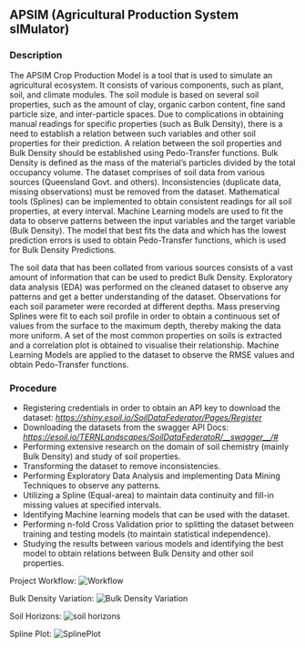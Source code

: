 ## APSIM (Agricultural Production System sIMulator) 

<!------------------->


### Description

The APSIM Crop Production Model is a tool that is used to simulate an agricultural ecosystem. It
consists of various components, such as plant, soil, and climate modules. The soil module is based on
several soil properties, such as the amount of clay, organic carbon content, fine sand particle size, and
inter-particle spaces. Due to complications in obtaining manual readings for specific properties (such
as Bulk Density), there is a need to establish a relation between such variables and other soil properties
for their prediction. A relation between the soil properties and Bulk Density should be established using
Pedo-Transfer functions.
Bulk Density is defined as the mass of the material’s particles divided by the total occupancy volume.
The dataset comprises of soil data from various sources (Queensland Govt. and others). Inconsistencies
(duplicate data, missing observations) must be removed from the dataset. Mathematical tools (Splines)
can be implemented to obtain consistent readings for all soil properties, at every interval. Machine
Learning models are used to fit the data to observe patterns between the input variables and the target
variable (Bulk Density). The model that best fits the data and which has the lowest prediction errors is
used to obtain Pedo-Transfer functions, which is used for Bulk Density Predictions. 

The soil data that has been collated from various sources consists of a vast amount of
information that can be used to predict Bulk Density. Exploratory data analysis (EDA) was performed
on the cleaned dataset to observe any patterns and get a better understanding of the dataset. Observations
for each soil parameter were recorded at different depths. Mass preserving Splines were fit to each soil
profile in order to obtain a continuous set of values from the surface to the maximum depth, thereby
making the data more uniform. A set of the most common properties on soils is extracted and a
correlation plot is obtained to visualise their relationship. Machine Learning Models are applied to the
dataset to observe the RMSE values and obtain Pedo-Transfer functions. 


### Procedure
- Registering credentials in order to obtain an API key to download the dataset: *https://shiny.esoil.io/SoilDataFederator/Pages/Register*
- Downloading the datasets from the swagger API Docs: *https://esoil.io/TERNLandscapes/SoilDataFederatoR/__swagger__/#* 
- Performing extensive research on the domain of soil chemistry (mainly Bulk Density) and study of soil properties. 
- Transforming the dataset to remove inconsistencies.
- Performing Exploratory Data Analysis and implementing Data Mining Techniques to observe any patterns.  
- Utilizing a Spline (Equal-area) to maintain data continuity and fill-in missing values at specified intervals. 
- Identifying Machine learning models that can be used with the dataset. 
- Performing n-fold Cross Validation prior to splitting the dataset between training and testing models (to maintain statistical independence). 
- Studying the results between various models and identifying the best model to obtain relations between Bulk Density and other soil properties. 



Project Workflow: 
![Workflow](https://user-images.githubusercontent.com/31934083/182606796-aa31c493-c5d2-4590-8dd5-846a3bbf4dbe.png)

Bulk Density Variation: 
![Bulk Density Variation](https://user-images.githubusercontent.com/31934083/182607174-4adeacbb-1a9d-4985-8b9b-08c9d89250a1.jpg)

Soil Horizons: 
![soil horizons](https://user-images.githubusercontent.com/31934083/182606820-d2661de2-2dbf-4aa4-b421-a7f6c27ee6a0.jpg)

Spline Plot: 
![SplinePlot](https://user-images.githubusercontent.com/31934083/182607095-b23c34c1-c244-4ca9-9b84-f9adaf4659ea.png)

